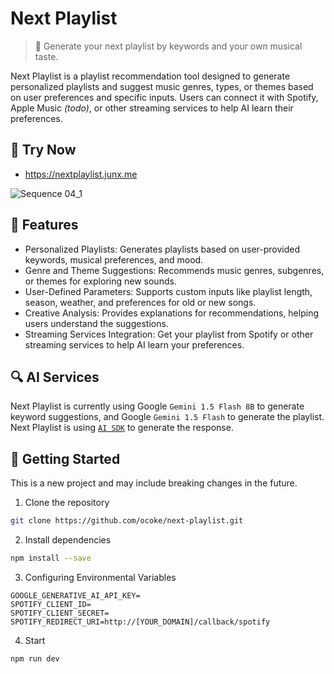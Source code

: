 # Next Playlist

> 🎵 Generate your next playlist by keywords and your own musical taste.

Next Playlist is a playlist recommendation tool designed to generate personalized playlists and suggest music genres, types, or themes based on user preferences and specific inputs. Users can connect it with Spotify, Apple Music *(todo)*, or other streaming services to help AI learn their preferences.

## 🎵 Try Now

- https://nextplaylist.junx.me

![Sequence 04_1](https://github.com/user-attachments/assets/e85d8d55-bc6d-40b1-b3bf-2d977390f3d4)


## 🌟 Features

- Personalized Playlists: Generates playlists based on user-provided keywords, musical preferences, and mood.
- Genre and Theme Suggestions: Recommends music genres, subgenres, or themes for exploring new sounds.
- User-Defined Parameters: Supports custom inputs like playlist length, season, weather, and preferences for old or new songs.
- Creative Analysis: Provides explanations for recommendations, helping users understand the suggestions.
- Streaming Services Integration: Get your playlist from Spotify or other streaming services to help AI learn your preferences.

## 🔍 AI Services

Next Playlist is currently using Google `Gemini 1.5 Flash 8B` to generate keyword suggestions, and Google `Gemini 1.5 Flash` to generate the playlist. Next Playlist is using [`AI SDK`](https://sdk.vercel.ai/) to generate the response.


## 🚀 Getting Started

This is a new project and may include breaking changes in the future.


1. Clone the repository

```bash
git clone https://github.com/ocoke/next-playlist.git
```

2. Install dependencies

```bash
npm install --save
```

3. Configuring Environmental Variables

```env
GOOGLE_GENERATIVE_AI_API_KEY=
SPOTIFY_CLIENT_ID=
SPOTIFY_CLIENT_SECRET=
SPOTIFY_REDIRECT_URI=http://[YOUR_DOMAIN]/callback/spotify
```

4. Start

```bash
npm run dev
```
